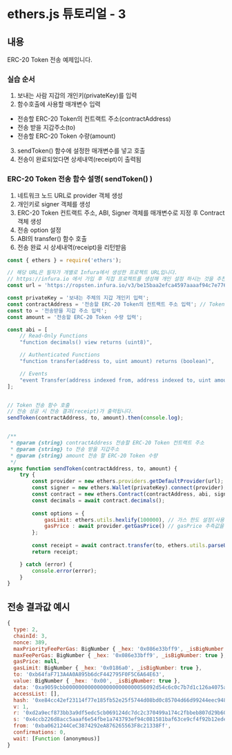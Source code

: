 # ethers.js 튜토리얼 - 3

## 내용
ERC-20 Token 전송 예제입니다.

### 실습 순서
1. 보내는 사람 지갑의 개인키(privateKey)를 입력
2. 함수호출에 사용할 매개변수 입력
 - 전송할 ERC-20 Token의 컨트랙트 주소(contractAddress)
 - 전송 받을 지갑주소(to)
 - 전송할 ERC-20 Token 수량(amount)
3. sendToken() 함수에 설정한 매개변수를 넣고 호출
4. 전송이 완료되었다면 상세내역(receipt)이 출력됨


### ERC-20 Token 전송 함수 설명( sendToken() )
1. 네트워크 노드 URL로 provider 객체 생성
2. 개인키로 signer 객체를 생성
3. ERC-20 Token 컨트랙트 주소, ABI, Signer 객체를 매개변수로 지정 후 Contract 객체 생성
4. 전송 option 설정
5. ABI의 transfer() 함수 호출
6. 전송 완료 시 상세내역(receipt)을 리턴받음


```js
const { ethers } = require('ethers');

// 해당 URL은 필자가 개별로 Infura에서 생성한 프로젝트 URL입니다.
// https://infura.io 에서 가입 후 직접 프로젝트를 생성해 개인 설정 하시는 것을 추천합니다.
const url = 'https://ropsten.infura.io/v3/be15baa2efca4597aaaaf94c7e776973'; // Ethereum Ropsten testnet

const privateKey = '보내는 주체의 지갑 개인키 입력';
const contractAddress = '전송할 ERC-20 Token의 컨트랙트 주소 입력'; // Token 컨트랙트 주소
const to = '전송받을 지갑 주소 입력';
const amount = '전송할 ERC-20 Token 수량 입력';

const abi = [
	// Read-Only Functions
	"function decimals() view returns (uint8)",

	// Authenticated Functions
	"function transfer(address to, uint amount) returns (boolean)",

	// Events
	"event Transfer(address indexed from, address indexed to, uint amount)"
];


// Token 전송 함수 호출
// 전송 성공 시 전송 결과(receipt)가 출력됩니다.
sendToken(contractAddress, to, amount).then(console.log);


/**
 * @param {string} contractAddress 전송할 ERC-20 Token 컨트랙트 주소
 * @param {string} to 전송 받을 지갑주소
 * @param {string} amount 전송 할 ERC-20 Token 수량
 */
async function sendToken(contractAddress, to, amount) {
	try {
		const provider = new ethers.providers.getDefaultProvider(url);
		const signer = new ethers.Wallet(privateKey).connect(provider);
		const contract = new ethers.Contract(contractAddress, abi, signer);
		const decimals = await contract.decimals();
	
		const options = {
			gasLimit: ethers.utils.hexlify(100000), // 가스 한도 설정(사용되지 않는 가스는 반환됨)
			gasPrice : await provider.getGasPrice() // gasPrice 추측값을 설정
		};
	
		const receipt = await contract.transfer(to, ethers.utils.parseUnits(amount, decimals), options);
		return receipt;

	} catch (error) {
		console.error(error);
	}
}


```

## 전송 결과값 예시
```js
{
  type: 2,
  chainId: 3,
  nonce: 389,
  maxPriorityFeePerGas: BigNumber { _hex: '0x086e33bff9', _isBigNumber: true },
  maxFeePerGas: BigNumber { _hex: '0x086e33bff9', _isBigNumber: true },
  gasPrice: null,
  gasLimit: BigNumber { _hex: '0x0186a0', _isBigNumber: true },
  to: '0xb64faF713A4A0A895b6dcF442795F0F5C6A64E63',
  value: BigNumber { _hex: '0x00', _isBigNumber: true },
  data: '0xa9059cbb00000000000000000000000056092d54c6c0c7b7d1c126a4075a3d664f3c482c00000000000000000000000000000000000000000000001043561a8829300000',
  accessList: [],
  hash: '0xe84cc42ef23114f77e185fb52e25f5744d08bd0c85704d66d99244eec948ec18',
  v: 1,
  r: '0xd2a9ecf873bb3a9df5edc5cb069124dc7dc2c370499a174c2fbbeb807d29b601',
  s: '0x4ccb226d8acc5aaaf6e54fbe1a743793ef94c081581baf63ce9cf4f92b12ede2',
  from: '0xba0621244CeC3874292eA876265563F8c21338Ff',
  confirmations: 0,
  wait: [Function (anonymous)]
}
```